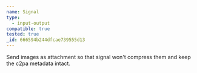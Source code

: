 ```yaml
---
name: Signal
type:
  - input-output
compatible: true
tested: true
_id: 666594b244dfcae739555d13
---
```

Send images as attachment so that signal won't compress them and keep the c2pa metadata intact.
